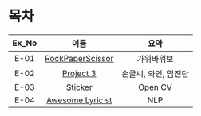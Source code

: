 # 목차

|Ex_No|이름|요약|
|:------:|:---:|:---:|
|E-01|[RockPaperScissor](https://github.com/youngchurl/EXPLORATION/blob/main/%5BE-01%5DRockscissorPaper/%5BE-01%5DRockPaperScissor.ipynb)|가위바위보|
|E-02|[Project 3](https://github.com/youngchurl/EXPLORATION/blob/main/%5BE-02%5D%20Project%203/%5BE-02%5D%20Project%203.ipynb)|손글씨, 와인, 암진단|
|E-03|[Sticker](https://github.com/youngchurl/EXPLORATION/blob/main/%5BE-03%5D%20Sticker/%5BE-03%5D%20Sticker.ipynb)|Open CV|
|E-04|[Awesome Lyricist](https://github.com/youngchurl/EXPLORATION/blob/main/%5BE-04%5D%20Awesome%20lyricist/%5BE-04%5D%20Awesome%20lyricist.ipynb)|NLP|
